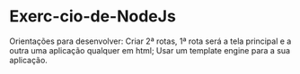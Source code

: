 # Exerc-cio-de-NodeJs
Orientações para desenvolver: Criar 2ª rotas, 1ª rota será a tela principal e a outra uma aplicação qualquer em html; Usar um template engine para a sua aplicação. 
